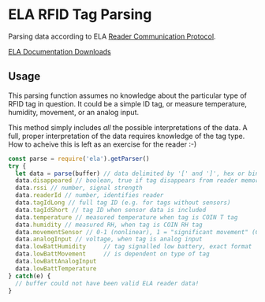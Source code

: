 # ELA RFID Tag Parsing

Parsing data according to ELA
[Reader Communication Protocol](http://www.rfid-ela.eu/Local/ela/files/556/DS_Soft_MCHD_rev_I_UK.pdf).

[ELA Documentation Downloads](http://www.rfid-ela.eu/download.html)

## Usage

This parsing function assumes no knowledge about the particular type of RFID tag
in question. It could be a simple ID tag, or measure temperature, humidity,
movement, or an analog input.

This method simply includes *all* the possible interpretations of the data.  A
full, proper interpretation of the data requires knowledge of the tag type. How
to acheive this is left as an exercise for the reader :-)

```js
const parse = require('ela').getParser()
try {
  let data = parse(buffer) // data delimited by '[' and ']', hex or binary mode
  data.disappeared // boolean, true if tag disappears from reader memory
  data.rssi // number, signal strength
  data.readerId // number, identifies reader
  data.tagIdLong // full tag ID (e.g. for tags without sensors)
  data.tagIdShort // tag ID when sensor data is included
  data.temperature // measured temperature when tag is COIN T tag
  data.humidity // measured RH, when tag is COIN RH tag
  data.movementSensor // 0-1 (nonlinear), 1 = "significant movement" (COIN MV)
  data.analogInput // voltage, when tag is analog input
  data.lowBattHumidity     // tag signalled low battery, exact format
  data.lowBattMovement     // is dependent on type of tag
  data.lowBattAnalogInput
  data.lowBattTemperature
} catch(e) {
  // buffer could not have been valid ELA reader data!
}
```
